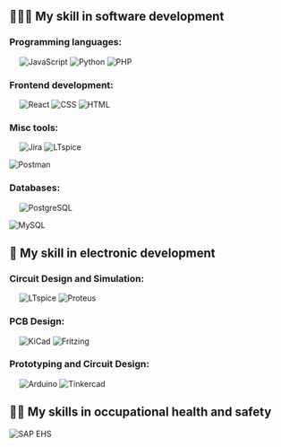## 👩🏻‍💻 My skill in software development

### Programming languages:
&emsp;
![JavaScript](https://img.shields.io/badge/-JavaScript-000?&logo=JavaScript)
![Python](https://img.shields.io/badge/-Python-000?&logo=Python)
![PHP](https://img.shields.io/badge/-PHP-000?&logo=PHP)

### Frontend development:
&emsp;
![React](https://img.shields.io/badge/-React-000?&logo=React)
![CSS](https://img.shields.io/badge/-CSS-000?&logo=CSS3)
![HTML](https://img.shields.io/badge/-HTML-000?&logo=HTML5)

### Misc tools:
&emsp;
![Jira](https://img.shields.io/badge/-Jira-000?&logo=Jira)
![LTspice](https://img.shields.io/badge/-LTspice-000000?&logo=LTspice&logoColor=white)

![Postman](https://img.shields.io/badge/-Postman-000?&logo=Postman)

### Databases:
&emsp;
![PostgreSQL](https://img.shields.io/badge/-PostgreSQL-000?&logo=PostgreSQL)


![MySQL](https://img.shields.io/badge/-MySQL-000?&logo=MySQL)


## 🧩 My skill in electronic development

### Circuit Design and Simulation:
&emsp;
![LTspice](https://img.shields.io/badge/-LTspice-000000?&logo=LTspice&logoColor=white)
![Proteus](https://img.shields.io/badge/-Proteus-000000?&logo=Proteus&logoColor=white)

### PCB Design:
&emsp;
![KiCad](https://img.shields.io/badge/-KiCad-000000?&logo=KiCad&logoColor=white)
![Fritzing](https://img.shields.io/badge/-Fritzing-000000?&logo=Fritzing&logoColor=white)

### Prototyping and Circuit Design:
&emsp;
![Arduino](https://img.shields.io/badge/-Arduino-000000?&logo=Arduino&logoColor=white)
![Tinkercad](https://img.shields.io/badge/-Tinkercad-000000?&logo=Tinkercad&logoColor=white)


## 👷‍♀️ My skills in occupational health and safety

![SAP EHS](https://img.shields.io/badge/-SAP_EHS-000000?&logo=SAP&logoColor=white)






